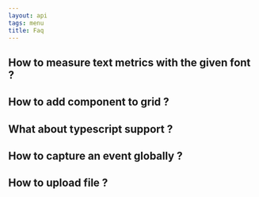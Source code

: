```yaml
---
layout: api
tags: menu
title: Faq
---
```


## How to measure text metrics with the given font ?


## How to add component to grid ?


## What about typescript support ?


## How to capture an event globally ?  

## How to upload file ?